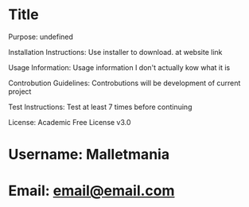 # Title
Purpose: undefined

Installation Instructions: Use installer to download. at website link

Usage Information: Usage information I don't actually kow what it is

Controbution Guidelines: Controbutions will be development of current project

Test Instructions: Test at least 7 times before continuing

License: Academic Free License v3.0

# Username: Malletmania

# Email: email@email.com

</body>
</html>